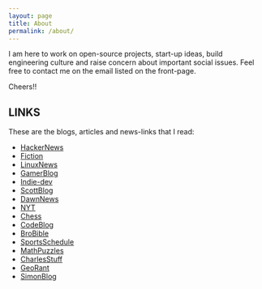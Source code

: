 ```yaml
---
layout: page
title: About
permalink: /about/
---
```


I am here to work on open-source projects, start-up ideas, build engineering culture and raise concern about important social issues. Feel free to contact me on the email listed on the front-page.

Cheers!!

## LINKS

These are the blogs, articles and news-links that I read:

- [HackerNews](https://news.ycombinator.com/)
- [Fiction](https://raphaeljeanpierreblog.wordpress.com/?ref=spelling)
- [LinuxNews](https://lwn.net/)
- [GamerBlog](https://www.erasmatazz.com)
- [Indie-dev](https://blog.gingerbeardman.com/)
- [ScottBlog](https://scottaaronson.blog/)
- [DawnNews](https://www.dawn.com/)
- [NYT](https://www.nytimes.com/)
- [Chess](https://vole.wtf/kilobytes-gambit/)
- [CodeBlog](https://mbuffett.com/posts)
- [BroBible](https://www.artofmanliness.com/)
- [SportsSchedule](https://www.foxsports.com/scores)
- [MathPuzzles](https://www.cut-the-knot.org/)
- [CharlesStuff](https://www.charlespetzold.com/)
- [GeoRant](https://geohot.github.io/blog/)
- [SimonBlog](https://simonsafar.com/)